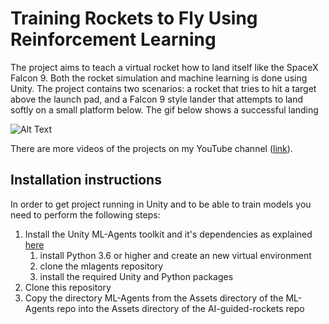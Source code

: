 # Training Rockets to Fly Using Reinforcement Learning
The project aims to teach a virtual rocket how to land itself like the SpaceX Falcon 9. Both the rocket simulation and machine learning is done using Unity. The project contains two scenarios: a rocket that tries to hit a target above the launch pad, and a Falcon 9 style lander that attempts to land softly on a small platform below. The gif below shows a successful landing

![Alt Text](Media/landing-movie-3.gif)

There are more videos of the projects on my YouTube channel ([link](https://www.youtube.com/user/SanteriMentu/videos)).

## Installation instructions

In order to get project running in Unity and to be able to train models you need to perform the following steps:
1. Install the Unity ML-Agents toolkit and it's dependencies as explained [here](https://github.com/Unity-Technologies/ml-agents/blob/master/docs/Installation.md)
   1. install Python 3.6 or higher and create an new virtual environment
   1. clone the mlagents repository
   1. install the required Unity and Python packages
1. Clone this repository
1. Copy the directory ML-Agents from the Assets directory of the ML-Agents repo into the Assets directory of the AI-guided-rockets repo
